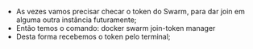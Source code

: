 * As vezes vamos precisar checar o token do Swarm, para dar join em alguma outra instância futuramente;
* Então temos o comando: docker swarm join-token manager
* Desta forma recebemos o token pelo terminal;